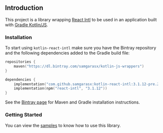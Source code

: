 ## Introduction
This project is a library wrapping [React Intl](https://github.com/yahoo/react-intl) to be used in an application 
built with [Gradle Kotlin/JS](https://kotlinlang.org/docs/reference/js-project-setup.html).

### Installation

To start using `kotlin-react-intl` make sure you have the Bintray repository and the following dependencies added to 
the Gradle build file:

```kotlin
repositories {
    maven("https://dl.bintray.com/samgarasx/kotlin-js-wrappers")
}

dependencies {
    implementation("com.github.samgarasx:kotlin-react-intl:3.1.12-pre.2-kotlin-1.4.0")
    implementation(npm("react-intl", "3.1.12"))
}
```

See the [Bintray page](https://bintray.com/samgarasx/kotlin-js-wrappers/kotlin-react-intl) for Maven and Gradle 
installation instructions.

### Getting Started
You can view the [samples](https://github.com/samgarasx/kotlin-js-wrappers/tree/master/kotlin-react-intl/samples) to know 
how to use this library.
